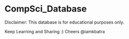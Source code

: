 # CompSci_Database

Disclaimer: This database is for educational purposes only.

Keep Learning and Sharing :)
Cheers @iamkbatra
